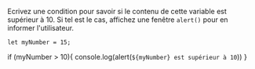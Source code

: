 ﻿Ecrivez une condition pour savoir si le contenu de cette variable est supérieur à 10. Si tel est le cas, affichez une fenêtre  `alert()`  pour en informer l'utilisateur.

`let myNumber = 15;`

if (myNumber > 10){ 
  console.log(alert(`${myNumber} est supérieur à 10`))
}
